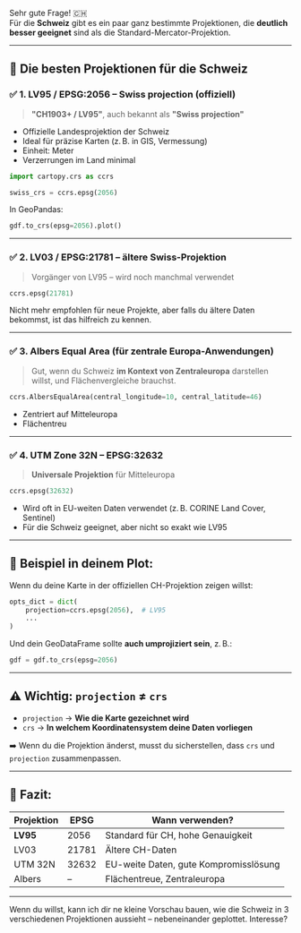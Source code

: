 Sehr gute Frage! 🇨🇭  
Für die **Schweiz** gibt es ein paar ganz bestimmte Projektionen, die **deutlich besser geeignet** sind als die Standard-Mercator-Projektion.

---

## 🧭 Die besten Projektionen für die Schweiz

### ✅ 1. **LV95 / EPSG:2056 – Swiss projection (offiziell)**

> **"CH1903+ / LV95"**, auch bekannt als **"Swiss projection"**

- Offizielle Landesprojektion der Schweiz
- Ideal für präzise Karten (z. B. in GIS, Vermessung)
- Einheit: Meter
- Verzerrungen im Land minimal

```python
import cartopy.crs as ccrs

swiss_crs = ccrs.epsg(2056)
```

In GeoPandas:

```python
gdf.to_crs(epsg=2056).plot()
```

---

### ✅ 2. **LV03 / EPSG:21781 – ältere Swiss-Projektion**

> Vorgänger von LV95 – wird noch manchmal verwendet

```python
ccrs.epsg(21781)
```

Nicht mehr empfohlen für neue Projekte, aber falls du ältere Daten bekommst, ist das hilfreich zu kennen.

---

### ✅ 3. **Albers Equal Area (für zentrale Europa-Anwendungen)**

> Gut, wenn du Schweiz **im Kontext von Zentraleuropa** darstellen willst, und Flächenvergleiche brauchst.

```python
ccrs.AlbersEqualArea(central_longitude=10, central_latitude=46)
```

- Zentriert auf Mitteleuropa
- Flächentreu

---

### ✅ 4. **UTM Zone 32N – EPSG:32632**

> **Universale Projektion** für Mitteleuropa

```python
ccrs.epsg(32632)
```

- Wird oft in EU-weiten Daten verwendet (z. B. CORINE Land Cover, Sentinel)
- Für die Schweiz geeignet, aber nicht so exakt wie LV95

---

## 🧪 Beispiel in deinem Plot:

Wenn du deine Karte in der offiziellen CH-Projektion zeigen willst:

```python
opts_dict = dict(
    projection=ccrs.epsg(2056),  # LV95
    ...
)
```

Und dein GeoDataFrame sollte **auch umprojiziert sein**, z. B.:

```python
gdf = gdf.to_crs(epsg=2056)
```

---

## ⚠️ Wichtig: `projection` ≠ `crs`

- `projection` → **Wie die Karte gezeichnet wird**
- `crs` → **In welchem Koordinatensystem deine Daten vorliegen**

➡️ Wenn du die Projektion änderst, musst du sicherstellen, dass `crs` und `projection` zusammenpassen.

---

## 🎯 Fazit:

| Projektion      | EPSG     | Wann verwenden?                      |
|------------------|----------|---------------------------------------|
| **LV95**         | 2056     | Standard für CH, hohe Genauigkeit     |
| LV03             | 21781    | Ältere CH-Daten                      |
| UTM 32N          | 32632    | EU-weite Daten, gute Kompromisslösung |
| Albers           | –        | Flächentreue, Zentraleuropa           |

---

Wenn du willst, kann ich dir ne kleine Vorschau bauen, wie die Schweiz in 3 verschiedenen Projektionen aussieht – nebeneinander geplottet. Interesse?